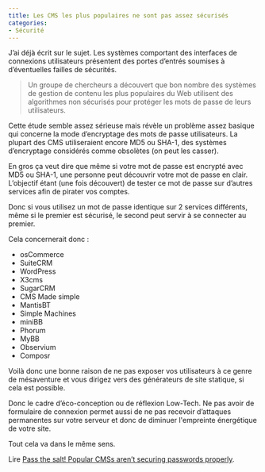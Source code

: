 ```yaml
---
title: Les CMS les plus populaires ne sont pas assez sécurisés
categories:
- Sécurité
---
```


J’ai déjà écrit sur le sujet. Les systèmes comportant des interfaces de connexions utilisateurs présentent des portes d’entrés soumises à d’éventuelles failles de sécurités.

> Un groupe de chercheurs a découvert que bon nombre des systèmes de gestion de contenu les plus populaires du Web utilisent des algorithmes non sécurisés pour protéger les mots de passe de leurs utilisateurs.

Cette étude semble assez sérieuse mais révèle un problème assez basique qui concerne la mode d’encryptage des mots de passe utilisateurs. La plupart des CMS utiliseraient encore MD5 ou SHA-1, des systèmes d’encryptage considérés comme obsolètes (on peut les casser).

En gros ça veut dire que même si votre mot de passe est encrypté avec MD5 ou SHA-1, une personne peut découvrir votre mot de passe en clair. L’objectif étant (une fois découvert) de tester ce mot de passe sur d’autres services afin de pirater vos comptes.

Donc si vous utilisez un mot de passe identique sur 2 services différents, même si le premier est sécurisé, le second peut servir à se connecter au premier.

Cela concernerait donc :

 * osCommerce
 * SuiteCRM
 * WordPress
 * X3cms
 * SugarCRM
 * CMS Made simple
 * MantisBT
 * Simple Machines
 * miniBB
 * Phorum
 * MyBB
 * Observium
 * Composr

Voilà donc une bonne raison de ne pas exposer vos utilisateurs à ce genre de mésaventure et vous dirigez vers des générateurs de site statique, si cela est possible.

Donc le cadre d’éco-conception ou de réflexion Low-Tech. Ne pas avoir de formulaire de connexion permet aussi de ne pas recevoir d’attaques permanentes sur votre serveur et donc de diminuer l'empreinte énergétique de votre site.

Tout cela va dans le même sens.

Lire [Pass the salt! Popular CMSs aren’t securing passwords properly](https://nakedsecurity.sophos.com/2019/06/19/popular-content-platforms-putting-passwords-at-risk/).

